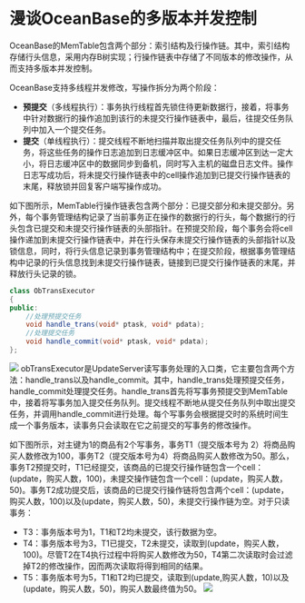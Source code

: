 # 漫谈OceanBase的多版本并发控制

OceanBase的MemTable包含两个部分：索引结构及行操作链。其中，索引结构存储行头信息，采用内存B树实现；行操作链表中存储了不同版本的修改操作，从而支持多版本并发控制。

OceanBase支持多线程并发修改，写操作拆分为两个阶段：
- **预提交**（多线程执行）：事务执行线程首先锁住待更新数据行，接着，将事务中针对数据行的操作追加到该行的未提交行操作链表中，最后，往提交任务队列中加入一个提交任务。
- **提交**（单线程执行）：提交线程不断地扫描并取出提交任务队列中的提交任务，将这些任务的操作日志追加到日志缓冲区中。如果日志缓冲区到达一定大小，将日志缓冲区中的数据同步到备机，同时写入主机的磁盘日志文件。操作日志写成功后，将未提交行操作链表中的cell操作追加到已提交行操作链表的末尾，释放锁并回复客户端写操作成功。

如下图所示，MemTable行操作链表包含两个部分：已提交部分和未提交部分。另外，每个事务管理结构记录了当前事务正在操作的数据行的行头，每个数据行的行头包含已提交和未提交行操作链表的头部指针。在预提交阶段，每个事务会将cell操作递加到未提交行操作链表中，并在行头保存未提交行操作链表的头部指针以及锁信息，同时，将行头信息记录到事务管理结构中；在提交阶段，根据事务管理结构中记录的行头信息找到未提交行操作链表，链接到已提交行操作链表的末尾，并释放行头记录的锁。
```java
class ObTransExecutor
{
public:
    //处理预提交任务
    void handle_trans(void* ptask, void* pdata);
    //处理提交任务
    void handle_commit(void* ptask, void* pdata);
};
```  
![](https://github.com/lihangqi/My-blog/blob/master/picture/3cbcf06443d270d6e1cb28bdcacfd509e2198db0.jpeg)
obTransExecutor是UpdateServer读写事务处理的入口类，它主要包含两个方法：handle_trans以及handle_commit。其中，handle_trans处理预提交任务，handle_commit处理提交任务。handle_trans首先将写事务预提交到MemTable中，接着将写事务加入提交任务队列。提交线程不断地从提交任务队列中取出提交任务，并调用handle_commit进行处理。每个写事务会根据提交时的系统时间生成一个事务版本，读事务只会读取在它之前提交的写事务的修改操作。

如下图所示，对主键为1的商品有2个写事务，事务T1（提交版本号为
2）将商品购买人数修改为100，事务T2（提交版本号为4）将商品购买人数修改为50。那么，事务T2预提交时，T1已经提交，该商品的已提交行操作链包含一个cell：(update，购买人数，100)，未提交操作链包含一个cell：(update，购买人数，50)。事务T2成功提交后，该商品的已提交行操作链将包含两个cell：(update，购买人数，100)以及(update，购买人数，50)，未提交行操作链为空。对于只读事务：
- T3：事务版本号为1，T1和T2均未提交，该行数据为空。
- T4：事务版本号为3，T1已提交，T2未提交，读取到(update，购买人数，100)。尽管T2在T4执行过程中将购买人数修改为50，T4第二次读取时会过滤掉T2的修改操作，因而两次读取将得到相同的结果。
- T5：事务版本号为5，T1和T2均已提交，读取到(update,购买人数，10)以及(update，购买人数，50)，购买人数最终值为50。
![](https://github.com/lihangqi/My-blog/blob/master/picture/e557b2cffde5c4c5aab548237a182f274f67870e.png)
